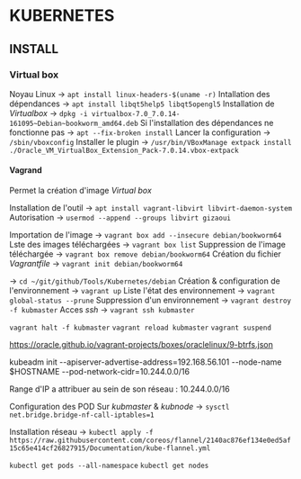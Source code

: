 # KUBERNETES


## INSTALL

### Virtual box

Noyau Linux -> `apt install linux-headers-$(uname -r)`
Intallation des dépendances -> `apt install libqt5help5 libqt5opengl5`
Installation de *Virtualbox* -> `dpkg -i virtualbox-7.0_7.0.14-161095~Debian~bookworm_amd64.deb`
Si l'installation des dépendances ne fonctionne pas -> `apt --fix-broken install`
Lancer la configuration -> `/sbin/vboxconfig`
Installer le plugin -> `/usr/bin/VBoxManage extpack install ./Oracle_VM_VirtualBox_Extension_Pack-7.0.14.vbox-extpack`



#### Vagrand

Permet la création d'image *Virtual box*

Installation de l'outil -> `apt install vagrant-libvirt libvirt-daemon-system`
Autorisation -> `usermod --append --groups libvirt gizaoui`

Importation de l'image -> `vagrant box add --insecure debian/bookworm64`
Lste des images téléchargées -> `vagrant box list`
Suppression de l'image téléchargée -> `vagrant box remove debian/bookworm64`
Création du fichier *Vagrantfile* -> `vagrant init debian/bookworm64`

-> `cd ~/git/github/Tools/Kubernetes/debian`
Création & configuration de l'environnement -> `vagrant up`
Liste l'état des environnement -> `vagrant global-status --prune`
Suppression d'un environnement -> `vagrant destroy -f kubmaster`
Acces *ssh* -> `vagrant ssh kubmaster`

`vagrant halt -f kubmaster`
`vagrant reload kubmaster`
`vagrant suspend` 


https://oracle.github.io/vagrant-projects/boxes/oraclelinux/9-btrfs.json



kubeadm init --apiserver-advertise-address=192.168.56.101 --node-name $HOSTNAME --pod-network-cidr=10.244.0.0/16

Range d'IP a attribuer au sein de son réseau : 10.244.0.0/16

Configuration des POD
Sur *kubmaster* & *kubnode* -> `sysctl net.bridge.bridge-nf-call-iptables=1`

Installation réseau -> `kubectl apply -f https://raw.githubusercontent.com/coreos/flannel/2140ac876ef134e0ed5af15c65e414cf26827915/Documentation/kube-flannel.yml`

`kubectl get pods --all-namespace`
`kubectl get nodes`


